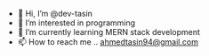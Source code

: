 - 👋 Hi, I’m @dev-tasin
- 👀 I’m interested in programming 
- 🌱 I’m currently learning MERN stack development
- 📫 How to reach me .. ahmedtasin94@gmail.com
